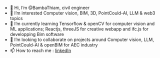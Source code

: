 - 👋 Hi, I’m @BambaThiam, civil engineer
- 👀 I’m interested Computer vision, BIM, 3D, PointCould-AI, LLM & web3 topics
- 🌱 I’m currently learning Tensorflow & openCV for computer vision and ML applications; Reactjs, threeJS for creative webapp and ifc.js for developping Bim software
- 💞️ I’m looking to collaborate on projects around Computer vision, LLM, PointCould-AI & openBIM for AEC industry
- 📫 How to reach me : [linkedIn](https://www.linkedin.com/in/bamba-thiam-7740308a/)

<!---
BambaThiam/BambaThiam is a ✨ special ✨ repository because its `README.md` (this file) appears on your GitHub profile.
You can click the Preview link to take a look at your changes.
--->
